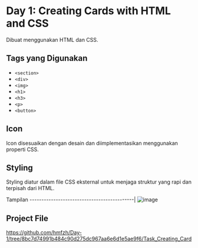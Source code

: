 # Day 1: Creating Cards with HTML and CSS

Dibuat menggunakan HTML dan CSS.

## Tags yang Digunakan
- `<section>`
- `<div>`
- `<img>`
- `<h1>`
- `<h3>`
- `<p>`
- `<button>`

## Icon
Icon disesuaikan dengan desain dan diimplementasikan menggunakan properti CSS.

## Styling
Styling diatur dalam file CSS eksternal untuk menjaga struktur yang rapi dan terpisah dari HTML.


Tampilan 
--------------------------------------------|
![image](https://github.com/user-attachments/assets/86ba7c9e-58e8-4d29-b005-ddb9d04e56a7)

## Project File
https://github.com/hmfzh/Day-1/tree/8bc7d74991b484c90d275dc967aa6e6d1e5ae9f6/Task_Creating_Card
